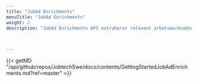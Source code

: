 ```yaml
---
title: "JobAd Enrichments"
menuTitle: "JobAd Enrichments"
weight: 2
description: "JobAd Enrichments API extraherar relevant arbetsmarknadsdata från platsannonstexter, vilket gör det möjligt att automatiskt se vad arbetsgivarna behöver eller efterfrågar hos arbetssökande."


  
---
```



{{< getMD "/api/github/repos/JobtechSwe/docs/contents/GettingStartedJobAdEnrichments.md?ref=master" >}}


